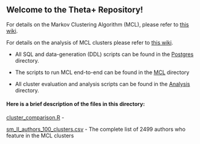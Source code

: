 ## Welcome to the Theta+ Repository!

For details on the Markov Clustering Algorithm (MCL), please refer to [this wiki](https://github.com/NETESOLUTIONS/ERNIE/wiki/Markov-Clustering).

For details on the analysis of MCL clusters please refer to [this wiki](https://github.com/NETESOLUTIONS/ERNIE/wiki/Markov-Clustering-Analysis).

- All SQL and data-generation (DDL) scripts can be found in the [Postgres](Postgres) directory.

- The scripts to run MCL end-to-end can be found in the [MCL](MCL) directory 

- All cluster evaluation and analysis scripts can be found in the [Analysis](Analysis) directory.

#### Here is a brief description of the files in this directory:

[cluster_comparison.R](cluster_comparison.R) - 

[sm_II_authors_100_clusters.csv](sm_II_authors_100_clusters.csv) - The complete list of 2499 authors who feature in the MCL clusters
